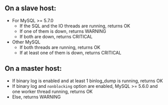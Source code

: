## On a slave host:
* For MySQL >= 5.7.0
  * If the SQL and the IO threads are running, returns OK
  * If one of them is down, returns WARNING
  * If both are down, returns CRITICAL
* Other MySQL
  * If both threads are running, returns OK
  * If at least one of them is down, returns CRITICAL
  
## On a master host:
* If binary log is enabled and at least 1 binlog_dump is running, returns OK
* If binary log and `nonblocking` option are enabled, MySQL >= 5.6.0 and one worker thread running, returns OK
* Else, returns WARNING
